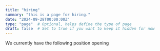 ```yaml
---
title: "hiring"
summary: "this is a page for hiring."
date: "2024-09-28T00:00:00Z"
type: "page"  # Optional, helps define the type of page
draft: false  # Set to true if you want to keep it hidden for now
---
```


We currently have the following position opening
